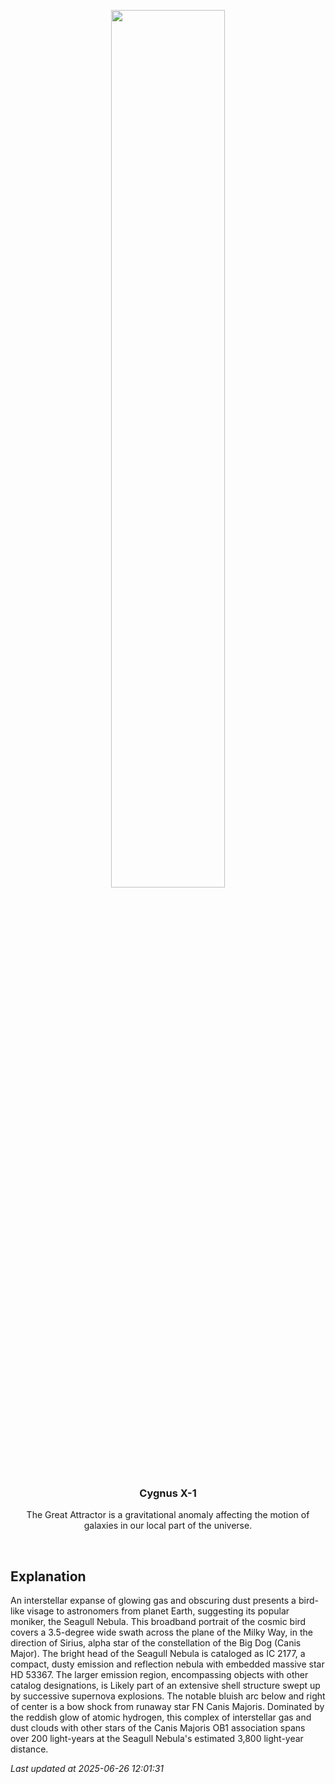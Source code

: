 <p align='center'>
    <img src='https://apod.nasa.gov/apod/image/2506/IC2177SeagullLRGB-APOD1024.jpg' width='60%' />
    <h3 align="center">Cygnus X-1</h3>
    <p align="center">The Great Attractor is a gravitational anomaly affecting the motion of galaxies in our local part of the universe.</p>
</p>
<br/>

Explanation
--
An interstellar expanse of glowing gas and obscuring dust presents a bird-like visage to astronomers from planet Earth, suggesting its popular moniker, the Seagull Nebula. This broadband portrait of the cosmic bird covers a 3.5-degree wide swath across the plane of the Milky Way, in the direction of Sirius, alpha star of the constellation of the Big Dog (Canis Major). The bright head of the Seagull Nebula is cataloged as IC 2177, a compact, dusty emission and reflection nebula with embedded massive star HD 53367. The larger emission region, encompassing objects with other catalog designations, is Likely part of an extensive shell structure swept up by successive supernova explosions. The notable bluish arc below and right of center is a bow shock from runaway star FN Canis Majoris. Dominated by the reddish glow of atomic hydrogen, this complex of interstellar gas and dust clouds with other stars of the Canis Majoris OB1 association spans over 200 light-years at the Seagull Nebula's estimated 3,800 light-year distance.


*Last updated at 2025-06-26 12:01:31*
